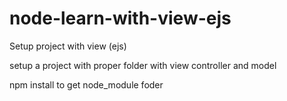 # node-learn-with-view-ejs
Setup project with view (ejs)

setup a project with proper folder with view controller and model

npm install to get node_module foder
